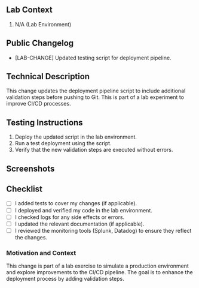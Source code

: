 ## Lab Context

1. N/A (Lab Environment)

<!-- Describe the context of the lab and any relevant information -->

## Public Changelog

<!-- 
Use the predefined format [TYPE] Verb Action. Example: 
- [FEATURE] Added new login option.
- [BUGFIX] Fixed issue with user authentication.
-->
- [LAB-CHANGE] Updated testing script for deployment pipeline.

## Technical Description

<!--
Provide a clear and concise description of the technical changes.
-->
This change updates the deployment pipeline script to include additional validation steps before pushing to Git. This is part of a lab experiment to improve CI/CD processes.

## Testing Instructions

<!--
Provide step-by-step instructions on how to test the changes.
-->
1. Deploy the updated script in the lab environment.
2. Run a test deployment using the script.
3. Verify that the new validation steps are executed without errors.

## Screenshots

<!--
Include any relevant screenshots, GIFs, or videos to illustrate the changes.
-->

## Checklist

- [ ] I added tests to cover my changes (if applicable).
- [ ] I deployed and verified my code in the lab environment.
- [ ] I checked logs for any side effects or errors.
- [ ] I updated the relevant documentation (if applicable).
- [ ] I reviewed the monitoring tools (Splunk, Datadog) to ensure they reflect the changes.

### Motivation and Context

<!--
Explain why this change was made. 
-->
This change is part of a lab exercise to simulate a production environment and explore improvements to the CI/CD pipeline. The goal is to enhance the deployment process by adding validation steps.
